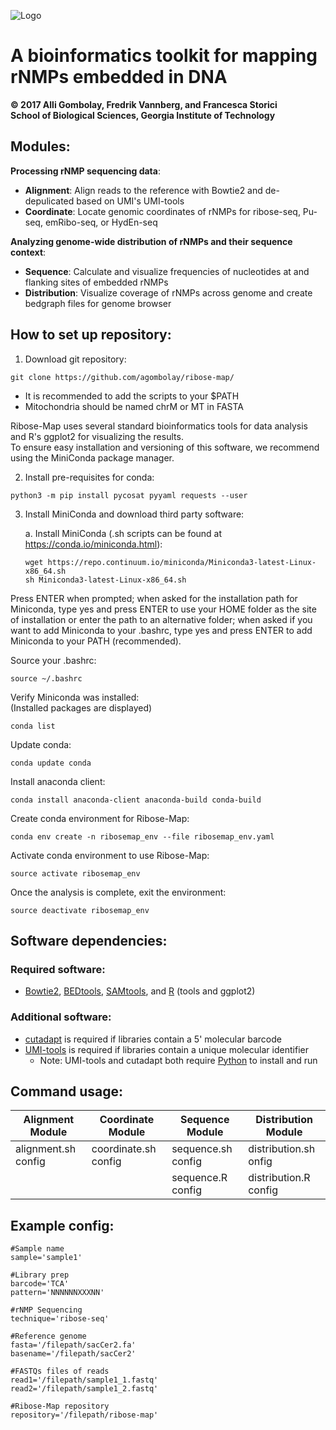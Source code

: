![Logo](https://github.com/agombolay/ribose-map/blob/master/logo.png)
# A bioinformatics toolkit for mapping rNMPs embedded in DNA
**© 2017 Alli Gombolay, Fredrik Vannberg, and Francesca Storici**  
**School of Biological Sciences, Georgia Institute of Technology**

## Modules:
**Processing rNMP sequencing data**:
* **Alignment**: Align reads to the reference with Bowtie2 and de-depulicated based on UMI's UMI-tools
* **Coordinate**: Locate genomic coordinates of rNMPs for ribose-seq, Pu-seq, emRibo-seq, or HydEn-seq

**Analyzing genome-wide distribution of rNMPs and their sequence context**:
* **Sequence**: Calculate and visualize frequencies of nucleotides at and flanking sites of embedded rNMPs
* **Distribution**: Visualize coverage of rNMPs across genome and create bedgraph files for genome browser

## How to set up repository:

1. Download git repository:
```
git clone https://github.com/agombolay/ribose-map/
```
* It is recommended to add the scripts to your $PATH  
* Mitochondria should be named chrM or MT in FASTA 

Ribose-Map uses several standard bioinformatics tools for data analysis and R's ggplot2 for visualizing the results.  
To ensure easy installation and versioning of this software, we recommend using the MiniConda package manager.

2. Install pre-requisites for conda:
```
python3 -m pip install pycosat pyyaml requests --user
```

3. Install MiniConda and download third party software:

     a. Install MiniConda (.sh scripts can be found at https://conda.io/miniconda.html):
     ```
     wget https://repo.continuum.io/miniconda/Miniconda3-latest-Linux-x86_64.sh
     sh Miniconda3-latest-Linux-x86_64.sh
     ```

Press ENTER when prompted; when asked for the installation path for Miniconda, type yes and press ENTER to use your HOME folder as the site of installation or enter the path to an alternative folder; when asked if you want to add Miniconda to your .bashrc, type yes and press ENTER to add Miniconda to your PATH (recommended).

Source your .bashrc:
```
source ~/.bashrc
```

Verify Miniconda was installed:  
(Installed packages are displayed)
```
conda list
```

Update conda:
```
conda update conda
```

Install anaconda client:
```
conda install anaconda-client anaconda-build conda-build
```

Create conda environment for Ribose-Map:
```
conda env create -n ribosemap_env --file ribosemap_env.yaml
```

Activate conda environment to use Ribose-Map:
```
source activate ribosemap_env
```

Once the analysis is complete, exit the environment:  
```
source deactivate ribosemap_env
```

## Software dependencies:
### Required software:
* [Bowtie2](https://sourceforge.net/projects/bowtie-bio/files/bowtie2/2.3.1), [BEDtools](http://bedtools.readthedocs.io/en/latest/content/installation.html), [SAMtools](http://www.htslib.org/download/), and [R](https://cran.r-project.org/) (tools and ggplot2)

### Additional software:
* [cutadapt](http://cutadapt.readthedocs.io/en/stable/) is required if libraries contain a 5' molecular barcode
* [UMI-tools](https://github.com/CGATOxford/UMI-tools) is required if libraries contain a unique molecular identifier
  * Note: UMI-tools and cutadapt both require [Python](https://www.python.org/) to install and run

## Command usage:

| Alignment Module        | Coordinate Module       | Sequence Module         | Distribution Module     |
| ----------------------- | ----------------------- | ----------------------- | ----------------------- |
| alignment.sh config     | coordinate.sh config    | sequence.sh config      | distribution.sh onfig   |
|                         |                         | sequence.R config       | distribution.R config   |

## Example config:
```
#Sample name
sample='sample1'

#Library prep
barcode='TCA'
pattern='NNNNNNXXXNN'

#rNMP Sequencing
technique='ribose-seq'

#Reference genome
fasta='/filepath/sacCer2.fa'
basename='/filepath/sacCer2'

#FASTQs files of reads
read1='/filepath/sample1_1.fastq'
read2='/filepath/sample1_2.fastq'

#Ribose-Map repository
repository='/filepath/ribose-map'
```
